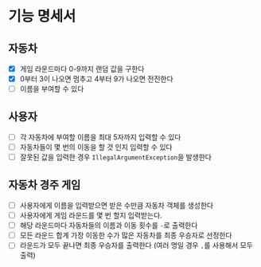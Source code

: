 # 기능 명세서

## 자동차

- [x] 게임 라운드마다 0-9까지 랜덤 값을 구한다
- [x] 0부터 3이 나오면 멈추고 4부터 9가 나오면 전진한다
- [ ] 이름을 부여할 수 있다

## 사용자

- [ ] 각 자동차에 부여할 이름을 최대 5자까지 입력할 수 있다
- [ ] 자동차들이 몇 번의 이동을 할 것 인지 입력할 수 있다
- [ ] 잘못된 값을 입력한 경우 `IllegalArgumentException`을 발생한다

## 자동차 경주 게임

- [ ] 사용자에게 이름을 입력받으면 받은 수만큼 자동차 객체를 생성한다
- [ ] 사용자에게 게임 라운드를 몇 번 할지 입력받는다.
- [ ] 해당 라운드마다 자동차들의 이름과 이동 횟수를 `-`로 출력한다
- [ ] 모든 라운드 합계 가장 이동한 수가 많은 자동차를 최종 우승자로 선정한다
- [ ] 라운드가 모두 끝나면 최종 우승자를 출력한다 (여러 명일 경우 `,`를 사용해서 모두 출력)